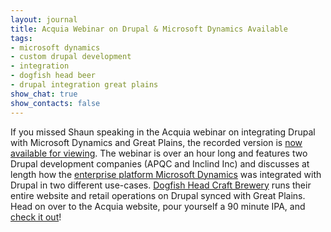 ```yaml
---
layout: journal
title: Acquia Webinar on Drupal & Microsoft Dynamics Available
tags: 
- microsoft dynamics
- custom drupal development
- integration
- dogfish head beer
- drupal integration great plains
show_chat: true
show_contacts: false
---
```


If you missed Shaun speaking in the Acquia webinar on integrating Drupal with Microsoft Dynamics and Great Plains, the recorded version is <a href="http://acquia.com/resources/acquia-tv/conference/drupal-and-microsoft-dynamics-crm-integration-0" target="_blank">now available for viewing</a>.  The webinar is over an hour long and features two Drupal development companies (APQC and Inclind Inc) and discusses at length how the <a href="http://www.microsoft.com/en-us/dynamics/default.aspx" target="_blank">enterprise platform Microsoft Dynamics</a> was integrated with Drupal in two different use-cases.  <a href="/our-work/dogfish-head-craft-brewery/detail.htm">Dogfish Head Craft Brewery</a> runs their entire website and retail operations on Drupal synced with Great Plains.   Head on over to the Acquia website, pour yourself a 90 minute IPA, and <a href="http://acquia.com/resources/acquia-tv/conference/drupal-and-microsoft-dynamics-crm-integration-0" target="_blank">check it out</a>!
